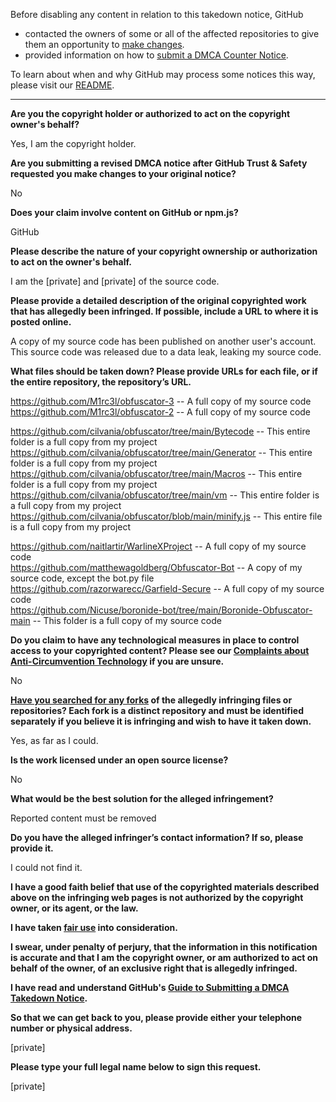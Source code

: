 Before disabling any content in relation to this takedown notice, GitHub
- contacted the owners of some or all of the affected repositories to give them an opportunity to [make changes](https://docs.github.com/en/github/site-policy/dmca-takedown-policy#a-how-does-this-actually-work).
- provided information on how to [submit a DMCA Counter Notice](https://docs.github.com/en/articles/guide-to-submitting-a-dmca-counter-notice).

To learn about when and why GitHub may process some notices this way, please visit our [README](https://github.com/github/dmca/blob/master/README.md#anatomy-of-a-takedown-notice).

---

**Are you the copyright holder or authorized to act on the copyright owner's behalf?**

Yes, I am the copyright holder.

**Are you submitting a revised DMCA notice after GitHub Trust & Safety requested you make changes to your original notice?**

No

**Does your claim involve content on GitHub or npm.js?**

GitHub

**Please describe the nature of your copyright ownership or authorization to act on the owner's behalf.**

I am the [private] and [private] of the source code.

**Please provide a detailed description of the original copyrighted work that has allegedly been infringed. If possible, include a URL to where it is posted online.**

A copy of my source code has been published on another user's account. This source code was released due to a data leak, leaking my source code.

**What files should be taken down? Please provide URLs for each file, or if the entire repository, the repository’s URL.**

https://github.com/M1rc3l/obfuscator-3 -- A full copy of my source code  
https://github.com/M1rc3l/obfuscator-2 -- A full copy of my source code

https://github.com/cilvania/obfuscator/tree/main/Bytecode -- This entire folder is a full copy from my project  
https://github.com/cilvania/obfuscator/tree/main/Generator -- This entire folder is a full copy from my project  
https://github.com/cilvania/obfuscator/tree/main/Macros -- This entire folder is a full copy from my project  
https://github.com/cilvania/obfuscator/tree/main/vm -- This entire folder is a full copy from my project  
https://github.com/cilvania/obfuscator/blob/main/minify.js -- This entire file is a full copy from my project  

https://github.com/naitlartir/WarlineXProject -- A full copy of my source code  
https://github.com/matthewagoldberg/Obfuscator-Bot -- A copy of my source code, except the bot.py file  
https://github.com/razorwarecc/Garfield-Secure -- A full copy of my source code  
https://github.com/Nicuse/boronide-bot/tree/main/Boronide-Obfuscator-main -- This folder is a full copy of my source code  

**Do you claim to have any technological measures in place to control access to your copyrighted content? Please see our <a href="https://docs.github.com/articles/guide-to-submitting-a-dmca-takedown-notice#complaints-about-anti-circumvention-technology">Complaints about Anti-Circumvention Technology</a> if you are unsure.**

No

**<a href="https://docs.github.com/articles/dmca-takedown-policy#b-what-about-forks-or-whats-a-fork">Have you searched for any forks</a> of the allegedly infringing files or repositories? Each fork is a distinct repository and must be identified separately if you believe it is infringing and wish to have it taken down.**

Yes, as far as I could.

**Is the work licensed under an open source license?**

No

**What would be the best solution for the alleged infringement?**

Reported content must be removed

**Do you have the alleged infringer’s contact information? If so, please provide it.**

I could not find it.

**I have a good faith belief that use of the copyrighted materials described above on the infringing web pages is not authorized by the copyright owner, or its agent, or the law.**

**I have taken <a href="https://www.lumendatabase.org/topics/22">fair use</a> into consideration.**

**I swear, under penalty of perjury, that the information in this notification is accurate and that I am the copyright owner, or am authorized to act on behalf of the owner, of an exclusive right that is allegedly infringed.**

**I have read and understand GitHub's <a href="https://docs.github.com/articles/guide-to-submitting-a-dmca-takedown-notice/">Guide to Submitting a DMCA Takedown Notice</a>.**

**So that we can get back to you, please provide either your telephone number or physical address.**

[private]

**Please type your full legal name below to sign this request.**

[private]
